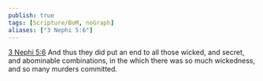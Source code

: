 ```yaml
---
publish: true
tags: [Scripture/BoM, noGraph]
aliases: ["3 Nephi 5:6"]
---
```

[3 Nephi 5:6](https://churchofjesuschrist.org/study/scriptures/bofm/3-ne/5?lang=eng&id=p6#p6) And thus they did put an end to all those wicked, and secret, and abominable combinations, in the which there was so much wickedness, and so many murders committed.
